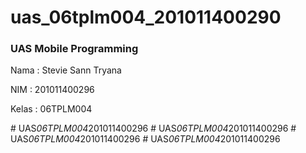 # uas_06tplm004_201011400290

<h3>UAS Mobile Programming</h3>

<p>Nama  : Stevie Sann Tryana</p>
<p>NIM   : 201011400296</p>
<p>Kelas : 06TPLM004</p>

#   U A S _ 0 6 T P L M 0 0 4 _ 2 0 1 0 1 1 4 0 0 2 9 6  
 #   U A S _ 0 6 T P L M 0 0 4 _ 2 0 1 0 1 1 4 0 0 2 9 6  
 #   U A S _ 0 6 T P L M 0 0 4 _ 2 0 1 0 1 1 4 0 0 2 9 6  
 #   U A S _ 0 6 T P L M 0 0 4 _ 2 0 1 0 1 1 4 0 0 2 9 6  
 